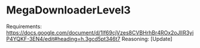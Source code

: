 # MegaDownloaderLevel3  

Requirements: https://docs.google.com/document/d/1lf69cjVzes8CVBHrhBr4ROx2oJlIR3yiP4YQKF-3EN4/edit#heading=h.3gcd5pt346t7
Reasoning: [Update]
